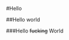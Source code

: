 #Hello































































##Hello world































































































































###Hello <strike>fucking</strike> World
